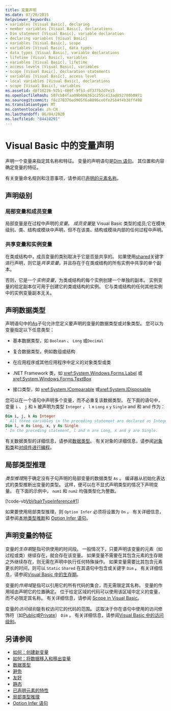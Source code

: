 ```yaml
---
title: 变量声明
ms.date: 07/20/2015
helpviewer_keywords:
- variables [Visual Basic], declaring
- member variables [Visual Basic], declarations
- Dim statement [Visual Basic], variable declaration
- declaring variables [Visual Basic]
- variables [Visual Basic], scope
- variables [Visual Basic], data types
- data types [Visual Basic], variable declarations
- lifetime [Visual Basic], variables
- variables [Visual Basic], lifetime
- access levels [Visual Basic], variables
- scope [Visual Basic], declaration statements
- variables [Visual Basic], access level
- local variables [Visual Basic], declarations
- scope [Visual Basic], variables
ms.assetid: d8f10226-92b1-480f-9f53-df377b2d7e15
ms.openlocfilehash: 587cb84faa09b686361c255c413ad852780b8971
ms.sourcegitcommit: f8c270376ed905f6a8896ce0fe25b4f4b38ff498
ms.translationtype: MT
ms.contentlocale: zh-CN
ms.lasthandoff: 06/04/2020
ms.locfileid: "84410291"
---
```

# <a name="variable-declaration-in-visual-basic"></a>Visual Basic 中的变量声明
声明一个变量来指定其名称和特征。 变量的声明语句是[Dim 语句](../../../language-reference/statements/dim-statement.md)。 其位置和内容确定变量的特征。  
  
 有关变量命名规则和注意事项，请参阅已[声明的元素名称](../declared-elements/declared-element-names.md)。  
  
## <a name="declaration-levels"></a>声明级别  
  
### <a name="local-and-member-variables"></a>局部变量和成员变量  
 局部变量是在过程中声明的*变量*。 *成员变量*是 Visual Basic 类型的成员;它在模块级别、类、结构或模块中声明，但不在该类、结构或模块内部的任何过程中声明。  
  
### <a name="shared-and-instance-variables"></a>共享变量和实例变量  
 在类或结构中，成员变量的类别取决于它是否是共享的。 如果使用[shared](../../../language-reference/modifiers/shared.md)关键字进行声明，则它是*共享变量*，并且存在于在类或结构的所有实例中共享的单个副本。  
  
 否则，它是一个*实例变量*，为类或结构的每个实例创建一个单独的副本。 实例变量的给定副本仅可用于创建它的类或结构的实例。 它与类或结构的任何其他实例中的实例变量副本无关。  
  
## <a name="declaring-data-type"></a>声明数据类型  
 声明语句中的[As](../../../language-reference/statements/as-clause.md)子句允许您定义要声明的变量的数据类型或对象类型。 您可以为变量指定以下任意类型：  
  
- 基本数据类型，如 `Boolean` 、 `Long` 或`Decimal`  
  
- 复合数据类型，例如数组或结构  
  
- 在应用程序或其他应用程序中定义的对象类型或类  
  
- .NET Framework 类，如 <xref:System.Windows.Forms.Label> 或<xref:System.Windows.Forms.TextBox>  
  
- 接口类型，如 <xref:System.IComparable> 或<xref:System.IDisposable>  
  
 您可以在一个语句中声明多个变量，而不必重复该数据类型。 在下面的语句中，变量 `i` 、 `j` 和 `k` 被声明为类型 `Integer` ， `l` `m` `Long` `x` `y` `Single` and 和 and 作为：  
  
```vb  
Dim i, j, k As Integer  
' All three variables in the preceding statement are declared as Integer.  
Dim l, m As Long, x, y As Single  
' In the preceding statement, l and m are Long, x and y are Single.  
```  
  
 有关数据类型的详细信息，请参阅[数据类型](../data-types/index.md)。 有关对象的详细信息，请参阅[对象和类](../objects-and-classes/index.md)和[对组件进行编程](https://docs.microsoft.com/previous-versions/visualstudio/visual-studio-2013/0ffkdtkf(v=vs.120))。  
  
## <a name="local-type-inference"></a>局部类型推理  
 *类型推理*用于确定没有子句声明的局部变量的数据类型 `As` 。 编译器从初始化表达式的类型推断出变量的类型。 这样，便可以在不显式声明类型的情况下声明变量。 在下面的示例中， `num1` 和 `num2` 均强类型化为整数。  
  
 [!code-vb[VbVbalrTypeInference#1](~/samples/snippets/visualbasic/VS_Snippets_VBCSharp/VbVbalrTypeInference/VB/Class1.vb#1)]  
  
 如果要使用局部类型推理，则 `Option Infer` 必须将设置为 `On` 。 有关详细信息，请参阅[本地类型推断](local-type-inference.md)和 [Option Infer 语句](../../../language-reference/statements/option-infer-statement.md)。  
  
## <a name="characteristics-of-declared-variables"></a>声明变量的特征  
 变量的*生存期*是指可供使用的时间段。 一般情况下，只要声明该变量的元素（如过程或类）继续存在，就会存在该变量。 如果变量不需要在其包含元素的生存期之外继续存在，则无需在声明中执行任何特殊操作。 如果变量需要比其包含元素更长的时间，则可以 `Static` `Shared` 在其语句中包含或关键字 `Dim` 。 有关详细信息，请参阅[Visual Basic 中的生存期](../declared-elements/lifetime.md)。  
  
 变量的*作用域*是指可以引用它的所有代码的集合，而无需限定其名称。 变量的作用域由声明它的位置确定。 位于给定区域的代码可以使用该区域中定义的变量，而不必限定其名称。 有关详细信息，请参阅 [Scope in Visual Basic](../declared-elements/scope.md)。  
  
 变量的*访问级别*是有权访问它的代码的范围。 这取决于你在语句中使用的访问修饰符（如[Public](../../../language-reference/modifiers/public.md)或[Private](../../../language-reference/modifiers/private.md)） `Dim` 。 有关详细信息，请参阅[Visual Basic 中的访问级别](../declared-elements/access-levels.md)。  
  
## <a name="see-also"></a>另请参阅

- [如何：创建新变量](how-to-create-a-new-variable.md)
- [如何：将数据移入和移出变量](how-to-move-data-into-and-out-of-a-variable.md)
- [数据类型](../../../language-reference/data-types/index.md)
- [避免](../../../language-reference/modifiers/protected.md)
- [友好](../../../language-reference/modifiers/friend.md)
- [静态](../../../language-reference/modifiers/static.md)
- [已声明元素的特性](../declared-elements/declared-element-characteristics.md)
- [局部类型推理](local-type-inference.md)
- [Option Infer 语句](../../../language-reference/statements/option-infer-statement.md)
